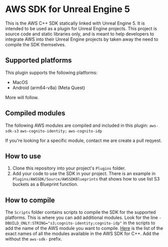 # AWS SDK for Unreal Engine 5
This is the AWS C++ SDK statically linked with Unreal Engine 5. It is intended to be used as a plugin for Unreal Engine projects.
This project is source code and static libraries only, and is meant to help developers to integrate AWS into their Unreal Engine projects by taken away 
the need to compile the SDK themselves. 

## Supported platforms
This plugin supports the following platforms:
- MacOS
- Android (arm64-v8a) (Meta Quest)

More will follow.

## Compiled modules
The following AWS modules are compiled and included in this plugin:
`aws-sdk-s3`
`aws-cognito-identity;`
`aws-cognito-idp`

If you're looking for a specific module, contact me are create a pull reqyest.

## How to use
1. Clone this repository into your project's `Plugins` folder.
2. Add your code to use the SDK in your project. There is an example in `Plugins/AWSSDK/Source/AWSSDKBlueprints` 
that shows how to use list S3 buckets as a Blueprint function. 

## How to compile
The `Scripts` folder contains scripts to compile the SDK for the supported platforms. This is where you can add 
additional modules. Look for the line `-DBUILD_ONLY:STRING="s3;cognito-identity;cognito-idp"` in the scripts to add
the name of the AWS module you want to compile. [Here](https://github.com/aws/aws-sdk-cpp/tree/main/generated/src) is the 
list of the exact names of all the modules available in the AWS SDK for C++. Add the without the `aws-sdk-` prefix.





